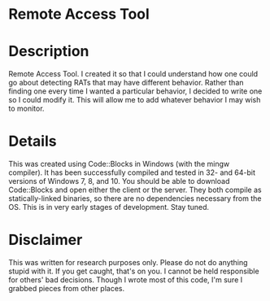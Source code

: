 # Remote Access Tool #

# Description #

Remote Access Tool.  I created it so that I could understand how one could go about detecting RATs that may have different behavior.  Rather than finding one every time I wanted a particular behavior, I decided to write one so I could modify it.  This will allow me to add whatever behavior I may wish to monitor.

# Details #

This was created using Code::Blocks in Windows (with the mingw compiler).  It has been successfully compiled and tested in 32- and 64-bit versions of Windows 7, 8, and 10.  You should be able to download Code::Blocks and open either the client or the server.  They both compile as statically-linked binaries, so there are no dependencies necessary from the OS. This is in very early stages of development.  Stay tuned.

# Disclaimer #

This was written for research purposes only.  Please do not do anything stupid with it.  If you get caught, that's on you.  I cannot be held responsible for others' bad decisions.
Though I wrote most of this code, I'm sure I grabbed pieces from other places.
